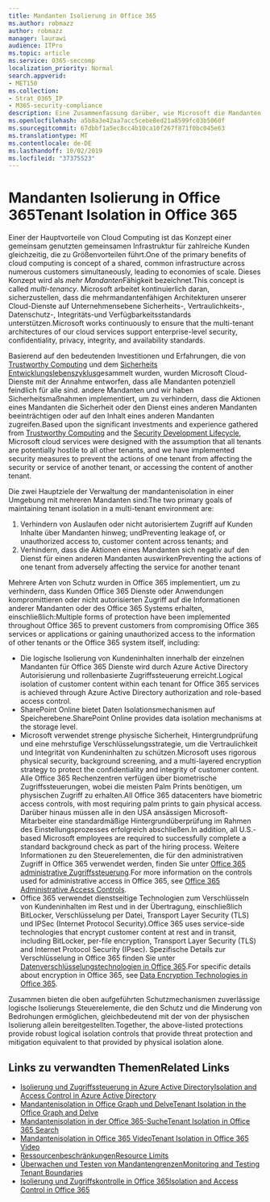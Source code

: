 ```yaml
---
title: Mandanten Isolierung in Office 365
ms.author: robmazz
author: robmazz
manager: laurawi
audience: ITPro
ms.topic: article
ms.service: O365-seccomp
localization_priority: Normal
search.appverid:
- MET150
ms.collection:
- Strat_O365_IP
- M365-security-compliance
description: Eine Zusammenfassung darüber, wie Microsoft die Mandanten Isolierung für Office 365 erzwingt.
ms.openlocfilehash: a5b8a3e42aa7acc5cebe8ed21a8599fc03b5060f
ms.sourcegitcommit: 67dbbf1a5ec8cc4b10ca10f267f871f0bc045e63
ms.translationtype: MT
ms.contentlocale: de-DE
ms.lasthandoff: 10/02/2019
ms.locfileid: "37375523"
---
```

# <a name="tenant-isolation-in-office-365"></a><span data-ttu-id="ab5ec-103">Mandanten Isolierung in Office 365</span><span class="sxs-lookup"><span data-stu-id="ab5ec-103">Tenant Isolation in Office 365</span></span>

<span data-ttu-id="ab5ec-104">Einer der Hauptvorteile von Cloud Computing ist das Konzept einer gemeinsam genutzten gemeinsamen Infrastruktur für zahlreiche Kunden gleichzeitig, die zu Größenvorteilen führt.</span><span class="sxs-lookup"><span data-stu-id="ab5ec-104">One of the primary benefits of cloud computing is concept of a shared, common infrastructure across numerous customers simultaneously, leading to economies of scale.</span></span> <span data-ttu-id="ab5ec-105">Dieses Konzept wird als *mehr Mandanten*Fähigkeit bezeichnet.</span><span class="sxs-lookup"><span data-stu-id="ab5ec-105">This concept is called *multi-tenancy*.</span></span> <span data-ttu-id="ab5ec-106">Microsoft arbeitet kontinuierlich daran, sicherzustellen, dass die mehrmandantenfähigen Architekturen unserer Cloud-Dienste auf Unternehmensebene Sicherheits-, Vertraulichkeits-, Datenschutz-, Integritäts-und Verfügbarkeitsstandards unterstützen.</span><span class="sxs-lookup"><span data-stu-id="ab5ec-106">Microsoft works continuously to ensure that the multi-tenant architectures of our cloud services support enterprise-level security, confidentiality, privacy, integrity, and availability standards.</span></span>

<span data-ttu-id="ab5ec-107">Basierend auf den bedeutenden Investitionen und Erfahrungen, die von [Trustworthy Computing](https://www.microsoft.com/en-us/twc/default.aspx) und dem [Sicherheits Entwicklungslebenszyklus](http://www.microsoft.com/security/sdl/default.aspx)gesammelt wurden, wurden Microsoft Cloud-Dienste mit der Annahme entworfen, dass alle Mandanten potenziell feindlich für alle sind. andere Mandanten und wir haben Sicherheitsmaßnahmen implementiert, um zu verhindern, dass die Aktionen eines Mandanten die Sicherheit oder den Dienst eines anderen Mandanten beeinträchtigen oder auf den Inhalt eines anderen Mandanten zugreifen.</span><span class="sxs-lookup"><span data-stu-id="ab5ec-107">Based upon the significant investments and experience gathered from [Trustworthy Computing](https://www.microsoft.com/en-us/twc/default.aspx) and the [Security Development Lifecycle](http://www.microsoft.com/security/sdl/default.aspx), Microsoft cloud services were designed with the assumption that all tenants are potentially hostile to all other tenants, and we have implemented security measures to prevent the actions of one tenant from affecting the security or service of another tenant, or accessing the content of another tenant.</span></span>

<span data-ttu-id="ab5ec-108">Die zwei Hauptziele der Verwaltung der mandantenisolation in einer Umgebung mit mehreren Mandanten sind:</span><span class="sxs-lookup"><span data-stu-id="ab5ec-108">The two primary goals of maintaining tenant isolation in a multi-tenant environment are:</span></span>
1.  <span data-ttu-id="ab5ec-109">Verhindern von Auslaufen oder nicht autorisiertem Zugriff auf Kunden Inhalte über Mandanten hinweg; und</span><span class="sxs-lookup"><span data-stu-id="ab5ec-109">Preventing leakage of, or unauthorized access to, customer content across tenants; and</span></span>
2.  <span data-ttu-id="ab5ec-110">Verhindern, dass die Aktionen eines Mandanten sich negativ auf den Dienst für einen anderen Mandanten auswirken</span><span class="sxs-lookup"><span data-stu-id="ab5ec-110">Preventing the actions of one tenant from adversely affecting the service for another tenant</span></span>

<span data-ttu-id="ab5ec-111">Mehrere Arten von Schutz wurden in Office 365 implementiert, um zu verhindern, dass Kunden Office 365 Dienste oder Anwendungen kompromittieren oder nicht autorisierten Zugriff auf die Informationen anderer Mandanten oder des Office 365 Systems erhalten, einschließlich:</span><span class="sxs-lookup"><span data-stu-id="ab5ec-111">Multiple forms of protection have been implemented throughout Office 365 to prevent customers from compromising Office 365 services or applications or gaining unauthorized access to the information of other tenants or the Office 365 system itself, including:</span></span>
- <span data-ttu-id="ab5ec-112">Die logische Isolierung von Kundeninhalten innerhalb der einzelnen Mandanten für Office 365 Dienste wird durch Azure Active Directory Autorisierung und rollenbasierte Zugriffssteuerung erreicht.</span><span class="sxs-lookup"><span data-stu-id="ab5ec-112">Logical isolation of customer content within each tenant for Office 365 services is achieved through Azure Active Directory authorization and role-based access control.</span></span>
- <span data-ttu-id="ab5ec-113">SharePoint Online bietet Daten Isolationsmechanismen auf Speicherebene.</span><span class="sxs-lookup"><span data-stu-id="ab5ec-113">SharePoint Online provides data isolation mechanisms at the storage level.</span></span>
- <span data-ttu-id="ab5ec-114">Microsoft verwendet strenge physische Sicherheit, Hintergrundprüfung und eine mehrstufige Verschlüsselungsstrategie, um die Vertraulichkeit und Integrität von Kundeninhalten zu schützen.</span><span class="sxs-lookup"><span data-stu-id="ab5ec-114">Microsoft uses rigorous physical security, background screening, and a multi-layered encryption strategy to protect the confidentiality and integrity of customer content.</span></span> <span data-ttu-id="ab5ec-115">Alle Office 365 Rechenzentren verfügen über biometrische Zugriffssteuerungen, wobei die meisten Palm Prints benötigen, um physischen Zugriff zu erhalten.</span><span class="sxs-lookup"><span data-stu-id="ab5ec-115">All Office 365 datacenters have biometric access controls, with most requiring palm prints to gain physical access.</span></span> <span data-ttu-id="ab5ec-116">Darüber hinaus müssen alle in den USA ansässigen Microsoft-Mitarbeiter eine standardmäßige Hintergrundüberprüfung im Rahmen des Einstellungsprozesses erfolgreich abschließen.</span><span class="sxs-lookup"><span data-stu-id="ab5ec-116">In addition, all U.S.-based Microsoft employees are required to successfully complete a standard background check as part of the hiring process.</span></span> <span data-ttu-id="ab5ec-117">Weitere Informationen zu den Steuerelementen, die für den administrativen Zugriff in Office 365 verwendet werden, finden Sie unter [Office 365 administrative Zugriffssteuerung](office-365-administrative-access-controls-overview.md).</span><span class="sxs-lookup"><span data-stu-id="ab5ec-117">For more information on the controls used for administrative access in Office 365, see [Office 365 Administrative Access Controls](office-365-administrative-access-controls-overview.md).</span></span>
- <span data-ttu-id="ab5ec-118">Office 365 verwendet dienstseitige Technologien zum Verschlüsseln von Kundeninhalten im Rest und in der Übertragung, einschließlich BitLocker, Verschlüsselung per Datei, Transport Layer Security (TLS) und IPSec (Internet Protocol Security).</span><span class="sxs-lookup"><span data-stu-id="ab5ec-118">Office 365 uses service-side technologies that encrypt customer content at rest and in transit, including BitLocker, per-file encryption, Transport Layer Security (TLS) and Internet Protocol Security (IPsec).</span></span> <span data-ttu-id="ab5ec-119">Spezifische Details zur Verschlüsselung in Office 365 finden Sie unter [Datenverschlüsselungstechnologien in Office 365](https://docs.microsoft.com/microsoft-365/compliance/office-365-encryption-in-the-microsoft-cloud-overview).</span><span class="sxs-lookup"><span data-stu-id="ab5ec-119">For specific details about encryption in Office 365, see [Data Encryption Technologies in Office 365](https://docs.microsoft.com/microsoft-365/compliance/office-365-encryption-in-the-microsoft-cloud-overview).</span></span>

<span data-ttu-id="ab5ec-120">Zusammen bieten die oben aufgeführten Schutzmechanismen zuverlässige logische Isolierungs Steuerelemente, die den Schutz und die Minderung von Bedrohungen ermöglichen, gleichbedeutend mit der von der physischen Isolierung allein bereitgestellten.</span><span class="sxs-lookup"><span data-stu-id="ab5ec-120">Together, the above-listed protections provide robust logical isolation controls that provide threat protection and mitigation equivalent to that provided by physical isolation alone.</span></span>

## <a name="related-links"></a><span data-ttu-id="ab5ec-121">Links zu verwandten Themen</span><span class="sxs-lookup"><span data-stu-id="ab5ec-121">Related Links</span></span>
- [<span data-ttu-id="ab5ec-122">Isolierung und Zugriffssteuerung in Azure Active Directory</span><span class="sxs-lookup"><span data-stu-id="ab5ec-122">Isolation and Access Control in Azure Active Directory</span></span>](office-365-isolation-in-azure-active-directory.md)
- [<span data-ttu-id="ab5ec-123">Mandantenisolation in Office Graph und Delve</span><span class="sxs-lookup"><span data-stu-id="ab5ec-123">Tenant Isolation in the Office Graph and Delve</span></span>](office-365-isolation-in-graph-and-delve.md)
- [<span data-ttu-id="ab5ec-124">Mandantenisolation in der Office 365-Suche</span><span class="sxs-lookup"><span data-stu-id="ab5ec-124">Tenant Isolation in Office 365 Search</span></span>](office-365-isolation-in-office-365-search.md)
- [<span data-ttu-id="ab5ec-125">Mandantenisolation in Office 365 Video</span><span class="sxs-lookup"><span data-stu-id="ab5ec-125">Tenant Isolation in Office 365 Video</span></span>](office-365-isolation-in-office-365-video.md)
- [<span data-ttu-id="ab5ec-126">Ressourcenbeschränkungen</span><span class="sxs-lookup"><span data-stu-id="ab5ec-126">Resource Limits</span></span>](office-365-resource-limits.md)
- [<span data-ttu-id="ab5ec-127">Überwachen und Testen von Mandantengrenzen</span><span class="sxs-lookup"><span data-stu-id="ab5ec-127">Monitoring and Testing Tenant Boundaries</span></span>](office-365-monitoring-and-testing.md)
- [<span data-ttu-id="ab5ec-128">Isolierung und Zugriffskontrolle in Office 365</span><span class="sxs-lookup"><span data-stu-id="ab5ec-128">Isolation and Access Control in Office 365</span></span>](office-365-isolation-in-office-365.md)
